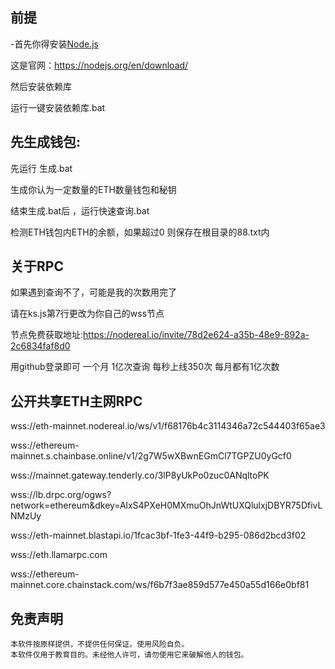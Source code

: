 ##  前提
 -首先你得安装[Node.js](https://nodejs.org/en/download/)
 
 这是官网：https://nodejs.org/en/download/
 
然后安装依赖库

运行一键安装依赖库.bat


## 先生成钱包:

先运行 生成.bat

生成你认为一定数量的ETH数量钱包和秘钥

结束生成.bat后 ，运行快速查询.bat

检测ETH钱包内ETH的余额，如果超过0 则保存在根目录的88.txt内

##  关于RPC

如果遇到查询不了，可能是我的次数用完了

请在ks.js第7行更改为你自己的wss节点


节点免费获取地址:https://nodereal.io/invite/78d2e624-a35b-48e9-892a-2c6834faf8d0

用github登录即可 一个月 1亿次查询 每秒上线350次  每月都有1亿次数 


##  公开共享ETH主网RPC 

  wss://eth-mainnet.nodereal.io/ws/v1/f68176b4c3114346a72c544403f65ae3

  wss://ethereum-mainnet.s.chainbase.online/v1/2g7W5wXBwnEGmCl7TGPZU0yGcf0
  
  wss://mainnet.gateway.tenderly.co/3lP8yUkPo0zuc0ANqltoPK
  
  wss://lb.drpc.org/ogws?network=ethereum&dkey=AlxS4PXeH0MXmuOhJnWtUXQlulxjDBYR75DfivLNMzUy

  wss://eth-mainnet.blastapi.io/1fcac3bf-1fe3-44f9-b295-086d2bcd3f02

  wss://eth.llamarpc.com

  wss://ethereum-mainnet.core.chainstack.com/ws/f6b7f3ae859d577e450a55d166e0bf81


## 免责声明

    本软件按原样提供，不提供任何保证。使用风险自负。
    本软件仅用于教育目的。未经他人许可，请勿使用它来破解他人的钱包。
